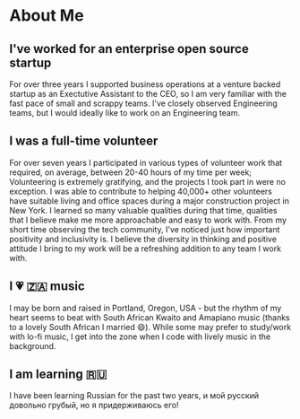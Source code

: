 # About Me

## I've worked for an enterprise open source startup
For over three years I supported business operations at a venture backed startup as an Exectutive Assistant to the CEO, so I am very familiar with the fast pace of small and scrappy teams. I've closely observed Engineering teams, but I would ideally like to work on an Engineering team.

## I was a full-time volunteer
For over seven years I participated in various types of volunteer work that required, on average, between 20-40 hours of my time per week; Volunteering is extremely gratifying, and the projects I took part in were no exception. I was able to contribute to helping 40,000+ other volunteers have suitable living and office spaces during a major construction project in New York. I learned so many valuable qualities during that time, qualities that I believe make me more approachable and easy to work with. From my short time observing the tech community, I've noticed just how important positivity and inclusivity is. I believe the diversity in thinking and positive attitude I bring to my work will be a refreshing addition to any team I work with.

## I 💗 🇿🇦 music
I may be born and raised in Portland, Oregon, USA - but the rhythm of my heart seems to beat with South African Kwaito and Amapiano music (thanks to a lovely South African I married 😄). While some may prefer to study/work with lo-fi music, I get into the zone when I code with lively music in the background.

## I am learning 🇷🇺
I have been learning Russian for the past two years, и мой русский довольно грубый, но я придерживаюсь его!
